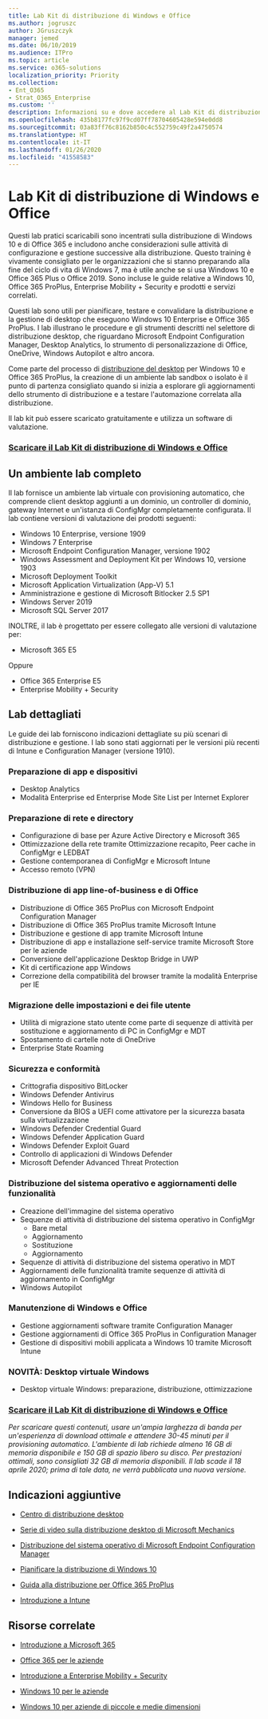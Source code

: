 ```yaml
---
title: Lab Kit di distribuzione di Windows e Office
ms.author: jogruszc
author: JGruszczyk
manager: jemed
ms.date: 06/10/2019
ms.audience: ITPro
ms.topic: article
ms.service: o365-solutions
localization_priority: Priority
ms.collection:
- Ent_O365
- Strat_O365_Enterprise
ms.custom: ''
description: Informazioni su e dove accedere al Lab Kit di distribuzione di Windows e Office.
ms.openlocfilehash: 435b8177fc97f9cd07ff78704605428e594e0dd8
ms.sourcegitcommit: 03a83ff76c8162b850c4c552759c49f2a4750574
ms.translationtype: HT
ms.contentlocale: it-IT
ms.lasthandoff: 01/26/2020
ms.locfileid: "41558583"
---
```

# <a name="windows-and-office-deployment-lab-kit"></a>Lab Kit di distribuzione di Windows e Office

Questi lab pratici scaricabili sono incentrati sulla distribuzione di Windows 10 e di Office 365 e includono anche considerazioni sulle attività di configurazione e gestione successive alla distribuzione. Questo training è vivamente consigliato per le organizzazioni che si stanno preparando alla fine del ciclo di vita di Windows 7, ma è utile anche se si usa Windows 10 e Office 365 Plus o Office 2019. Sono incluse le guide relative a Windows 10, Office 365 ProPlus, Enterprise Mobility + Security e prodotti e servizi correlati.

Questi lab sono utili per pianificare, testare e convalidare la distribuzione e la gestione di desktop che eseguono Windows 10 Enterprise e Office 365 ProPlus. I lab illustrano le procedure e gli strumenti descritti nel selettore di distribuzione desktop, che riguardano Microsoft Endpoint Configuration Manager, Desktop Analytics, lo strumento di personalizzazione di Office, OneDrive, Windows Autopilot e altro ancora.

Come parte del processo di [distribuzione del desktop](https://www.aka.ms/howtoshift) per Windows 10 e Office 365 ProPlus, la creazione di un ambiente lab sandbox o isolato è il punto di partenza consigliato quando si inizia a esplorare gli aggiornamenti dello strumento di distribuzione e a testare l'automazione correlata alla distribuzione.

Il lab kit può essere scaricato gratuitamente e utilizza un software di valutazione.

### <a name="download-the-windows-and-office-deployment-lab-kithttpswwwmicrosoftcomevalcenterevaluate-lab-kit"></a>[**Scaricare il Lab Kit di distribuzione di Windows e Office**](https://www.microsoft.com/evalcenter/evaluate-lab-kit)

## <a name="a-complete-lab-environment"></a>**Un ambiente lab completo**

Il lab fornisce un ambiente lab virtuale con provisioning automatico, che comprende client desktop aggiunti a un dominio, un controller di dominio, gateway Internet e un'istanza di ConfigMgr completamente configurata. Il lab contiene versioni di valutazione dei prodotti seguenti:

  - Windows 10 Enterprise, versione 1909
  - Windows 7 Enterprise
  - Microsoft Endpoint Configuration Manager, versione 1902
  - Windows Assessment and Deployment Kit per Windows 10, versione 1903
  - Microsoft Deployment Toolkit
  - Microsoft Application Virtualization (App-V) 5.1
  - Amministrazione e gestione di Microsoft Bitlocker 2.5 SP1
  - Windows Server 2019
  - Microsoft SQL Server 2017

INOLTRE, il lab è progettato per essere collegato alle versioni di valutazione per: 

  - Microsoft 365 E5

Oppure
  - Office 365 Enterprise E5
  - Enterprise Mobility + Security

## <a name="step-by-step-labs"></a>**Lab dettagliati**

Le guide dei lab forniscono indicazioni dettagliate su più scenari di distribuzione e gestione. I lab sono stati aggiornati per le versioni più recenti di Intune e Configuration Manager (versione 1910).  

### <a name="device-and-app-readiness"></a>**Preparazione di app e dispositivi**

  - Desktop Analytics
  - Modalità Enterprise ed Enterprise Mode Site List per Internet Explorer

### <a name="directory-and-network-readiness"></a>**Preparazione di rete e directory**

  - Configurazione di base per Azure Active Directory e Microsoft 365
  - Ottimizzazione della rete tramite Ottimizzazione recapito, Peer cache in ConfigMgr e LEDBAT
  - Gestione contemporanea di ConfigMgr e Microsoft Intune
  - Accesso remoto (VPN)

### <a name="office-and-lob-app-delivery"></a>**Distribuzione di app line-of-business e di Office**

  - Distribuzione di Office 365 ProPlus con Microsoft Endpoint Configuration Manager
  - Distribuzione di Office 365 ProPlus tramite Microsoft Intune
  - Distribuzione e gestione di app tramite Microsoft Intune
  - Distribuzione di app e installazione self-service tramite Microsoft Store per le aziende
  - Conversione dell'applicazione Desktop Bridge in UWP
  - Kit di certificazione app Windows
  - Correzione della compatibilità del browser tramite la modalità Enterprise per IE

### <a name="user-file-and-settings-migration"></a>**Migrazione delle impostazioni e dei file utente**

  - Utilità di migrazione stato utente come parte di sequenze di attività per sostituzione e aggiornamento di PC in ConfigMgr e MDT
  - Spostamento di cartelle note di OneDrive
  - Enterprise State Roaming

### <a name="security-and-compliance"></a>**Sicurezza e conformità**

  - Crittografia dispositivo BitLocker
  - Windows Defender Antivirus
  - Windows Hello for Business
  - Conversione da BIOS a UEFI come attivatore per la sicurezza basata sulla virtualizzazione
  - Windows Defender Credential Guard
  - Windows Defender Application Guard
  - Windows Defender Exploit Guard
  - Controllo di applicazioni di Windows Defender
  - Microsoft Defender Advanced Threat Protection

### <a name="os-deployment-and-feature-updates"></a>**Distribuzione del sistema operativo e aggiornamenti delle funzionalità**

  - Creazione dell'immagine del sistema operativo
  - Sequenze di attività di distribuzione del sistema operativo in ConfigMgr
      - Bare metal
      - Aggiornamento
      - Sostituzione
      - Aggiornamento
  - Sequenze di attività di distribuzione del sistema operativo in MDT
  - Aggiornamenti delle funzionalità tramite sequenze di attività di aggiornamento in ConfigMgr
  - Windows Autopilot

### <a name="windows-and-office-servicing"></a>**Manutenzione di Windows e Office**

  - Gestione aggiornamenti software tramite Configuration Manager
  - Gestione aggiornamenti di Office 365 ProPlus in Configuration Manager
  - Gestione di dispositivi mobili applicata a Windows 10 tramite Microsoft Intune

### <a name="new-windows-virtual-desktop"></a>**NOVITÀ: Desktop virtuale Windows**
  - Desktop virtuale Windows: preparazione, distribuzione, ottimizzazione 

### <a name="download-the-windows-and-office-deployment-lab-kithttpswwwmicrosoftcomevalcenterevaluate-lab-kit"></a>[**Scaricare il Lab Kit di distribuzione di Windows e Office**](https://www.microsoft.com/evalcenter/evaluate-lab-kit)

*Per scaricare questi contenuti, usare un'ampia larghezza di banda per un'esperienza di download ottimale e attendere 30-45 minuti per il provisioning automatico. L'ambiente di lab richiede almeno 16 GB di memoria disponibile e 150 GB di spazio libero su disco. Per prestazioni ottimali, sono consigliati 32 GB di memoria disponibili. Il lab scade il 18 aprile 2020; prima di tale data, ne verrà pubblicata una nuova versione.*

## <a name="additional-guidance"></a>**Indicazioni aggiuntive**

  - [Centro di distribuzione desktop](https://www.aka.ms/howtoshift)

  - [Serie di video sulla distribuzione desktop di Microsoft Mechanics](https://www.aka.ms/watchhowtoshift)

  - [Distribuzione del sistema operativo di Microsoft Endpoint Configuration Manager](https://docs.microsoft.com/configmgr/osd/understand/introduction-to-operating-system-deployment)

  - [<span class="underline">Pianificare la distribuzione di Windows 10</span>](https://docs.microsoft.com/windows/deployment/planning/index)

  - [<span class="underline">Guida alla distribuzione per Office 365 ProPlus</span>](https://docs.microsoft.com/deployoffice/deployment-guide-for-office-365-proplus)

  - [<span class="underline">Introduzione a Intune</span>](https://docs.microsoft.com/intune/get-started-evaluation)

## <a name="related-resources"></a>**Risorse correlate**

  - [<span class="underline">Introduzione a Microsoft 365</span>](https://www.microsoft.com/microsoft-365/default.aspx)

  - [<span class="underline">Office 365 per le aziende</span>](https://products.office.com/business/office)

  - [<span class="underline">Introduzione a Enterprise Mobility + Security</span>](https://www.microsoft.com/cloud-platform/enterprise-mobility-security)

  - [<span class="underline">Windows 10 per le aziende</span>](https://www.microsoft.com/WindowsForBusiness/windows-for-enterprise)

  - [<span class="underline">Windows 10 per aziende di piccole e medie dimensioni</span>](https://www.microsoft.com/WindowsForBusiness/windows-for-small-business)

